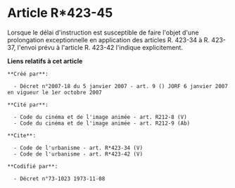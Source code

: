 # Article R*423-45

Lorsque le délai d'instruction est susceptible de faire l'objet d'une prolongation exceptionnelle en application des articles
R. 423-34 à R. 423-37, l'envoi prévu à l'article R. 423-42 l'indique explicitement.

**Liens relatifs à cet article**

	**Créé par**:

	  - Décret n°2007-18 du 5 janvier 2007 - art. 9 () JORF 6 janvier 2007 en vigueur le 1er octobre 2007

	**Cité par**:

	  - Code du cinéma et de l'image animée - art. R212-8 (V)
	  - Code du cinéma et de l'image animée - art. R212-9 (Ab)

	**Cite**:

	  - Code de l'urbanisme - art. R*423-34 (V)
	  - Code de l'urbanisme - art. R*423-42 (V)

	**Codifié par**:

	  - Décret n°73-1023 1973-11-08
